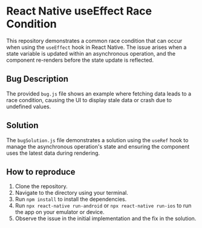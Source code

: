 # React Native useEffect Race Condition

This repository demonstrates a common race condition that can occur when using the `useEffect` hook in React Native. The issue arises when a state variable is updated within an asynchronous operation, and the component re-renders before the state update is reflected. 

## Bug Description
The provided `bug.js` file shows an example where fetching data leads to a race condition, causing the UI to display stale data or crash due to undefined values.

## Solution
The `bugSolution.js` file demonstrates a solution using the `useRef` hook to manage the asynchronous operation's state and ensuring the component uses the latest data during rendering.

## How to reproduce

1. Clone the repository.
2. Navigate to the directory using your terminal.
3. Run `npm install` to install the dependencies.
4. Run `npx react-native run-android` or `npx react-native run-ios` to run the app on your emulator or device.
5. Observe the issue in the initial implementation and the fix in the solution. 
